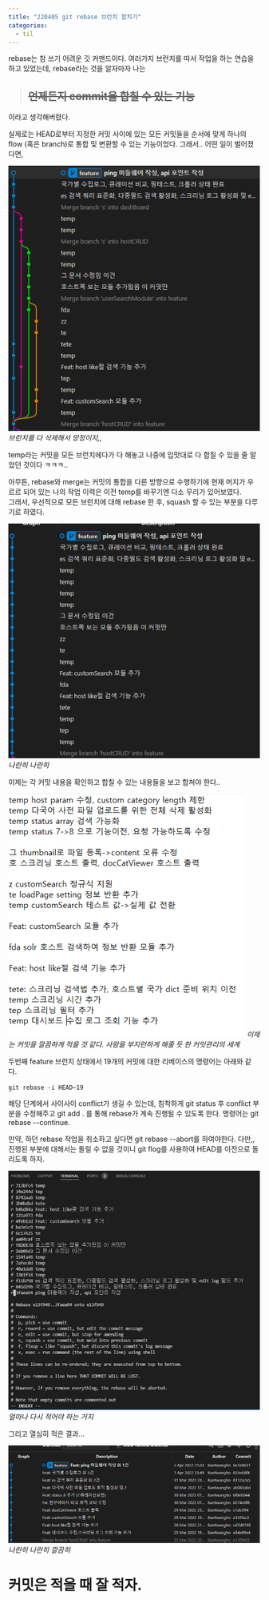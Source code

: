 ```yaml
---
title: "220405 git rebase 브런치 합치기"
categories:
  - til
---
```


rebase는 참 쓰기 어려운 깃 커맨드이다. 여러가지 브런치를 따서 작업을 하는 연습을 하고 있었는데, rebase라는 것을 알자마자 나는 
> ## ~~언제든지 commit을 합칠 수 있는 기능~~

이라고 생각해버렸다.

실제로는 HEAD로부터 지정한 커밋 사이에 있는 모든 커밋들을 순서에 맞게 하나의 flow (혹은 branch)로 통합 및 변환할 수 있는 기능이었다. 그래서.. 어떤 일이 벌어졌다면,

![](/assets/imgs/node/2022/0405_(1).PNG)
*브런치를 다 삭제해서 망정이지,,*

temp라는 커밋을 모든 브런치에다가 다 해놓고 나중에 입맛대로 다 합칠 수 있을 줄 알았던 것이다 ㅋㅋㅋ..

아무튼, rebase와 merge는 커밋의 통합을 다른 방향으로 수행하기에 현재 머지가 우르르 되어 있는 나의 작업 이력은 이전 temp를 바꾸기엔 다소 무리가 있어보였다.<br>
그래서, 우선적으로 모든 브런치에 대해 rebase 한 후, squash 할 수 있는 부분을 다루기로 하였다.

![](/assets/imgs/node/2022/0405_(2).PNG)
*나란히 나란히*

이제는 각 커밋 내용을 확인하고 합칠 수 있는 내용들을 보고 합쳐야 한다..

![](/assets/imgs/node/2022/0405_(3).PNG)
*이제는 커밋을 깔끔하게 적을 것 같다. 사람을 부지런하게 해줄 듯 한 커밋관리의 세계*

두번째 feature 브런치 상태에서 19개의 커밋에 대한 리베이스의 명령어는 아래와 같다.
```
git rebase -i HEAD~19
```
해당 단계에서 사이사이 conflict가 생길 수 있는데, 침착하게 git status 후 conflict 부분을 수정해주고 git add . 를 통해 rebase가 계속 진행될 수 있도록 한다. 명령어는 git rebase --continue.

만약, 하던 rebase 작업을 취소하고 싶다면 git rebase --abort를 하여야한다. 다만,, 진행된 부분에 대해서는 돌릴 수 없을 것이니 git flog를 사용하여 HEAD를 이전으로 돌리도록 하자.

![](/assets/imgs/node/2022/0405_(4).PNG)
*얼마나 다시 적어야 하는 거지*

그리고 열심히 적은 결과...

![](/assets/imgs/node/2022/0405_(5).PNG)
*나란히 나란히 깔끔히*

# 커밋은 적을 때 잘 적자.
